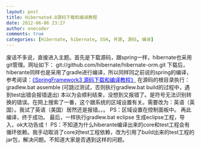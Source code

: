 ```yaml
---
layout: post
title: Hibernate4.0源码下载和编译教程
date: 2012-06-06 23:27
author: onecoder
comments: true
categories: [Hibernate, hibernate, SSH, 开源, 源码, 编译]
---
```

废话不多说，直接进入主题。首先是下载源码，跟spring一样，hibernate也采用git管理。网址如下： git://github.com/hibernate/hibernate-orm.git 下载后，hiberante同样也是采用了gradle进行编译，所以同样同之前说的spring的编译， 参考阅读：<span style="color: #0000ff;"><a href="http://www.coderli.com/archives/springframework-source-compile/" target="_blank" title="[原创] SpringFramework3 源码下载和编译教程"><span style="color: #0000ff;">《SpringFramework3 源码下载和编译教程》</span></a></span> 在源码的根目录执行： gradlew.bat assemble (可跳过测试，否则执行gradlew.bat build的过程中，遇到test出错会报错退出) 本以为会顺利结束，没想到又报错了。是符号无法识别转换的错误。在网上搜索了一番，这个跟系统的区域设置有关。<img alt="" src="file:///C:/Users/lihzh/AppData/Roaming/Tencent/Users/57959968/QQ/WinTemp/RichOle/U%H7TW92Y_J_[R(TY9IYZ%60E.jpg" />需要改为：英语（英国）。我试了英语（美国）居然还是报错。。。 PS：区域设置在控制面板中。 再此编译，终于成功。 最后，一样执行gradlew.bat eclipse 生成eclipse工程，导入，ok大功告成！ PS：不知道为什么hiberante编译出来的core和test工程会有循环依赖。我手动取消了core对test工程依赖，改为引用了build出来的test工程的jar包，解决问题。不知道大家是否遇到这样的问题。
